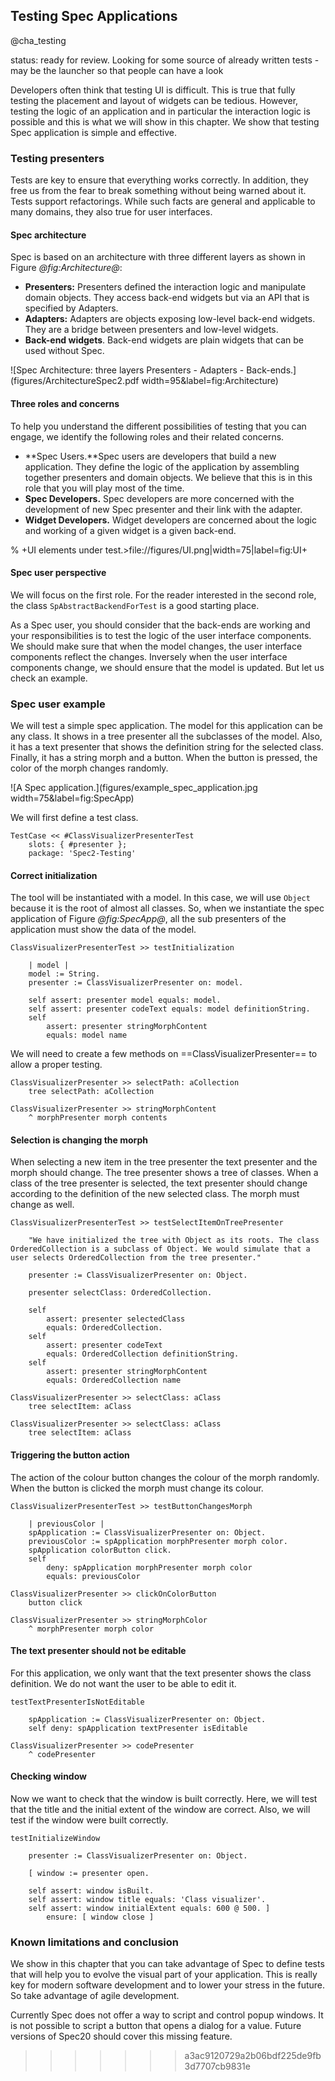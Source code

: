 ## Testing Spec Applications
@cha_testing

status: ready for review. Looking for some source of already written tests - may be the launcher so that people can have a look

Developers often think that testing UI is difficult. This is true that fully testing the placement and layout of widgets can be tedious. 
However, testing the logic of an application and in particular the interaction logic is possible and this is what we will show in this chapter. 
We show that testing Spec application is simple and effective.


### Testing presenters

Tests are key to ensure that everything works correctly. In addition, they free us from the fear to break something without being warned about it. Tests support refactorings. While such facts are general and applicable to many domains, they also true for user interfaces.



#### Spec architecture


Spec is based on an architecture with three different layers as shown in Figure *@fig:Architecture@*: 
- **Presenters:** Presenters defined the interaction logic and manipulate domain objects. They access back-end widgets but via an API that is specified by Adapters.
- **Adapters:** Adapters are objects exposing low-level back-end widgets. They are a bridge between presenters and low-level widgets.
- **Back-end widgets**. Back-end widgets are plain widgets that can be used without Spec.


![Spec Architecture: three layers Presenters - Adapters - Back-ends.](figures/ArchitectureSpec2.pdf width=95&label=fig:Architecture)

#### Three roles and concerns

To help you understand the different possibilities of testing that you can engage, we identify the following roles and their related concerns.

- **Spec Users.**Spec users are developers that build a new application. They define the logic of the application by assembling together presenters and domain objects. We believe that this is in this role that you will play most of the time.
- **Spec Developers.** Spec developers are more concerned with the development of new Spec presenter and their link with the adapter.
- **Widget Developers.** Widget developers are concerned about the logic and working of a given widget is a given back-end.


% +UI elements under test.>file://figures/UI.png|width=75|label=fig:UI+

#### Spec user perspective

We will focus on the first role. For the reader interested in the second role, the class `SpAbstractBackendForTest` is a good starting place.

As a Spec user, you should consider that the back-ends are working and your responsibilities is to test the logic of the user interface components.
We should make sure that when the model changes, the user interface components reflect the changes.
Inversely when the user interface components change, we should ensure that the model is updated.
But let us check an example.


### Spec user example


We will test a simple spec application. The model for this application can be any class.
It shows in a tree presenter all the subclasses of the model. Also, it has a text presenter that shows the definition string for the selected class.
Finally, it has a string morph and a button. When the button is pressed, the color of the morph changes randomly.

![A Spec application.](figures/example_spec_application.jpg width=75&label=fig:SpecApp)

We will first define a test class.
```
TestCase << #ClassVisualizerPresenterTest
	slots: { #presenter };
	package: 'Spec2-Testing'
```

#### Correct initialization


The tool will be instantiated with a model.
In this case, we will use `Object` because it is the root of almost all classes.
So, when we instantiate the spec application of Figure *@fig:SpecApp@*, all the sub presenters of the application must show the data of the model.

```
ClassVisualizerPresenterTest >> testInitialization

	| model |
	model := String.
	presenter := ClassVisualizerPresenter on: model.
	
	self assert: presenter model equals: model.
	self assert: presenter codeText equals: model definitionString.
	self
		assert: presenter stringMorphContent
		equals: model name
```

We will need to create a few methods on ==ClassVisualizerPresenter== to allow a proper testing.
```
ClassVisualizerPresenter >> selectPath: aCollection 
	tree selectPath: aCollection
```

```
ClassVisualizerPresenter >> stringMorphContent
	^ morphPresenter morph contents
```


#### Selection is changing the morph


When selecting a new item in the tree presenter the text presenter and the morph should change.
The tree presenter shows a tree of classes.
When a class of the tree presenter is selected, the text presenter should change according to the definition of the new selected class.
The morph must change as well.

```
ClassVisualizerPresenterTest >> testSelectItemOnTreePresenter

	"We have initialized the tree with Object as its roots. The class OrderedCollection is a subclass of Object. We would simulate that a user selects OrderedCollection from the tree presenter."

	presenter := ClassVisualizerPresenter on: Object.
	
	presenter selectClass: OrderedCollection.
	
	self
		assert: presenter selectedClass
		equals: OrderedCollection.
	self
		assert: presenter codeText
		equals: OrderedCollection definitionString.
	self
		assert: presenter stringMorphContent
		equals: OrderedCollection name
```

```
ClassVisualizerPresenter >> selectClass: aClass 
	tree selectItem: aClass
```

```
ClassVisualizerPresenter >> selectClass: aClass 
	tree selectItem: aClass
```


#### Triggering the button action


The action of the colour button changes the colour of the morph randomly.
When the button is clicked the morph must change its colour.

```
ClassVisualizerPresenterTest >> testButtonChangesMorph

	| previousColor |
	spApplication := ClassVisualizerPresenter on: Object.
	previousColor := spApplication morphPresenter morph color.
	spApplication colorButton click.
	self
		deny: spApplication morphPresenter morph color
		equals: previousColor
```

```
ClassVisualizerPresenter >> clickOnColorButton
	button click
```

```
ClassVisualizerPresenter >> stringMorphColor
	^ morphPresenter morph color
```



#### The text presenter should not be editable


For this application, we only want that the text presenter shows the class definition.
We do not want the user to be able to edit it.

```
testTextPresenterIsNotEditable

	spApplication := ClassVisualizerPresenter on: Object.
	self deny: spApplication textPresenter isEditable
```

```
ClassVisualizerPresenter >> codePresenter
	^ codePresenter
```

#### Checking window

Now we want to check that the window is built correctly.
Here, we will test that the title and the initial extent of the window are correct.
Also, we will test if the window were built correctly.

```
testInitializeWindow

	presenter := ClassVisualizerPresenter on: Object.
	
	[ window := presenter open.
	
	self assert: window isBuilt.
	self assert: window title equals: 'Class visualizer'.
	self assert: window initialExtent equals: 600 @ 500. ]
		ensure: [ window close ]
```

### Known limitations and conclusion

We show in this chapter that you can take advantage of Spec to define tests that will help you to evolve the visual part of your application.
This is really key for modern software development and to lower your stress in the future. 
So take advantage of agile development.

Currently Spec does not offer a way to script and control popup windows. It is not possible to script a button that opens a dialog for a value.
Future versions of Spec20 should cover this missing feature.


>>>>>>> a3ac9120729a2b06bdf225de9fb3d7707cb9831e
